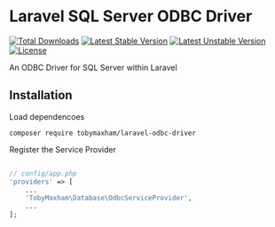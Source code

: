 # Laravel SQL Server ODBC Driver

[![Total Downloads](https://poser.pugx.org/TobyMaxham/laravel-odbc-driver/downloads.svg)](https://packagist.org/packages/TobyMaxham/laravel-odbc-driver)
[![Latest Stable Version](https://poser.pugx.org/TobyMaxham/laravel-odbc-driver/v/stable.svg)](https://packagist.org/packages/TobyMaxham/laravel-odbc-driver)
[![Latest Unstable Version](https://poser.pugx.org/TobyMaxham/laravel-odbc-driver/v/unstable.svg)](https://packagist.org/packages/TobyMaxham/laravel-odbc-driver)
[![License](https://poser.pugx.org/TobyMaxham/laravel-odbc-driver/license.svg)](https://packagist.org/packages/TobyMaxham/laravel-odbc-driver)

An ODBC Driver for SQL Server within Laravel

## Installation

Load dependencoes
```ssh
composer require tobymaxham/laravel-odbc-driver 
```

Register the Service Provider
```php

// config/app.php
'providers' => [
    ...
    'TobyMaxham\Database\OdbcServiceProvider',
    ...
];
```